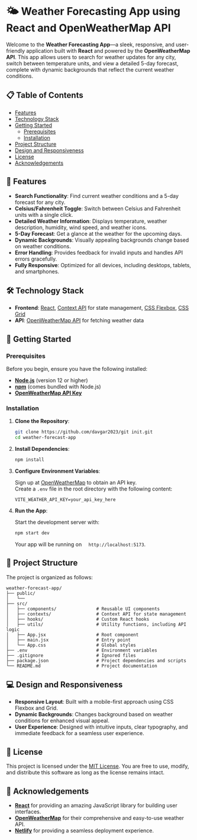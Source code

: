
# 🌤️ Weather Forecasting App using React and OpenWeatherMap API

Welcome to the **Weather Forecasting App**—a sleek, responsive, and user-friendly application built with **React** and powered by the **OpenWeatherMap API**. This app allows users to search for weather updates for any city, switch between temperature units, and view a detailed 5-day forecast, complete with dynamic backgrounds that reflect the current weather conditions. 


## 📋 Table of Contents

- [Features](#features)
- [Technology Stack](#technology-stack)
- [Getting Started](#getting-started)
  - [Prerequisites](#prerequisites)
  - [Installation](#installation)
- [Project Structure](#project-structure)
- [Design and Responsiveness](#design-and-responsiveness)
- [License](#license)
- [Acknowledgements](#acknowledgements)

## 🌟 Features

- **Search Functionality**: Find current weather conditions and a 5-day forecast for any city.
- **Celsius/Fahrenheit Toggle**: Switch between Celsius and Fahrenheit units with a single click.
- **Detailed Weather Information**: Displays temperature, weather description, humidity, wind speed, and weather icons.
- **5-Day Forecast**: Get a glance at the weather for the upcoming days.
- **Dynamic Backgrounds**: Visually appealing backgrounds change based on weather conditions.
- **Error Handling**: Provides feedback for invalid inputs and handles API errors gracefully.
- **Fully Responsive**: Optimized for all devices, including desktops, tablets, and smartphones.

## 🛠️ Technology Stack

- **Frontend**: [React](https://reactjs.org/), [Context API](https://reactjs.org/docs/context.html) for state management, [CSS Flexbox](https://css-tricks.com/snippets/css/a-guide-to-flexbox/), [CSS Grid](https://css-tricks.com/snippets/css/complete-guide-grid/)
- **API**: [OpenWeatherMap API](https://openweathermap.org/api) for fetching weather data


## 🏁 Getting Started

### Prerequisites

Before you begin, ensure you have the following installed:

- **[Node.js](https://nodejs.org/)** (version 12 or higher)
- **[npm](https://www.npmjs.com/)** (comes bundled with Node.js)
- **[OpenWeatherMap API Key](https://home.openweathermap.org/users/sign_up)**

### Installation

1. **Clone the Repository**:

   ```bash
   git clone https://github.com/davgar2023/git init.git
   cd weather-forecast-app
   ```

2. **Install Dependencies**:

   ```bash
   npm install
   ```

3. **Configure Environment Variables**:

   Sign up at [OpenWeatherMap](https://openweathermap.org/api) to obtain an API key.  
   Create a `.env` file in the root directory with the following content:

   ```env
   VITE_WEATHER_API_KEY=your_api_key_here
   ```

4. **Run the App**:

   Start the development server with:

   ```bash
   npm start dev
   ```

   Your app will be running on `  http://localhost:5173`.

## 📂 Project Structure

The project is organized as follows:

```
weather-forecast-app/
├── public/
│   └── 
├── src/
│   ├── components/               # Reusable UI components
│   ├── contexts/                 # Context API for state management
│   ├── hooks/                    # Custom React hooks
│   ├── utils/                    # Utility functions, including API logic
│   ├── App.jsx                   # Root component
│   ├── main.jsx                  # Entry point
│   └── App.css                   # Global styles
├── .env                          # Environment variables
├── .gitignore                    # Ignored files
├── package.json                  # Project dependencies and scripts
└── README.md                     # Project documentation
```

## 💻 Design and Responsiveness

- **Responsive Layout**: Built with a mobile-first approach using CSS Flexbox and Grid.
- **Dynamic Backgrounds**: Changes background based on weather conditions for enhanced visual appeal.
- **User Experience**: Designed with intuitive inputs, clear typography, and immediate feedback for a seamless user experience.
  



## 📜 License

This project is licensed under the [MIT License](https://opensource.org/licenses/MIT). You are free to use, modify, and distribute this software as long as the license remains intact.

## 🙏 Acknowledgements

- **[React](https://reactjs.org/)** for providing an amazing JavaScript library for building user interfaces.
- **[OpenWeatherMap](https://openweathermap.org/)** for their comprehensive and easy-to-use weather API.
- **[Netlify](https://www.netlify.com/)** for providing a seamless deployment experience.
